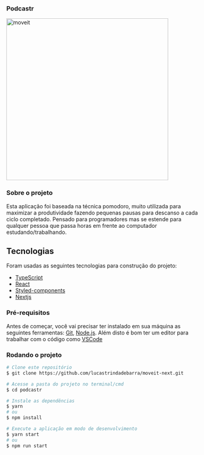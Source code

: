 ### Podcastr

<img src="#" alt="moveit" height="425px">

### Sobre o projeto


Esta aplicação foi baseada na técnica pomodoro, muito utilizada para maximizar a produtividade fazendo pequenas pausas para descanso a cada ciclo completado.
Pensado para programadores mas se estende para qualquer pessoa que passa horas em frente ao computador estudando/trabalhando. 


## Tecnologias

Foram usadas as seguintes tecnologias para construção do projeto:

- [TypeScript](https://www.typescriptlang.org/)
- [React](https://pt-br.reactjs.org/)
- [Styled-components](https://styled-components.com/)
- [Nextjs](https://nextjs.org/)


### Pré-requisitos

Antes de começar, você vai precisar ter instalado em sua máquina as seguintes ferramentas:
[Git](https://git-scm.com), [Node.js](https://nodejs.org/en/).
Além disto é bom ter um editor para trabalhar com o código como [VSCode](https://code.visualstudio.com/)

###  Rodando o projeto

```bash
# Clone este repositório
$ git clone https://github.com/lucastrindadebarra/moveit-next.git

# Acesse a pasta do projeto no terminal/cmd
$ cd podcastr

# Instale as dependências
$ yarn
# ou
$ npm install

# Execute a aplicação em modo de desenvolvimento
$ yarn start
# ou
$ npm run start

```
